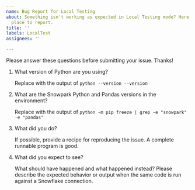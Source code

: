 ```yaml
---
name: Bug Report for Local Testing
about: Something isn't working as expected in Local Testing mode? Here is the right
  place to report.
title: ''
labels: LocalTest
assignees: ''

---
```


Please answer these questions before submitting your issue. Thanks!

1. What version of Python are you using?

   Replace with the output of `python --version --version`

2. What are the Snowpark Python and Pandas versions in the environment?

   Replace with the output of `python -m pip freeze | grep -e "snowpark" -e "pandas"`

3. What did you do?

   If possible, provide a recipe for reproducing the issue.
   A complete runnable program is good.

4. What did you expect to see?

   What should have happened and what happened instead? Please describe the expected behavior or output when the same code is run against a Snowflake connection.


<!--
If you need urgent assistance reach out to support for escalated issue processing https://community.snowflake.com/s/article/How-To-Submit-a-Support-Case-in-Snowflake-Lodge
-->
